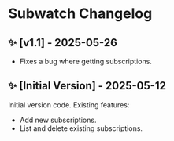 # Subwatch Changelog

## ✨ [v1.1] - 2025-05-26

- Fixes a bug where getting subscriptions.

## ✨ [Initial Version] - 2025-05-12

Initial version code. Existing features:

- Add new subscriptions.
- List and delete existing subscriptions.
